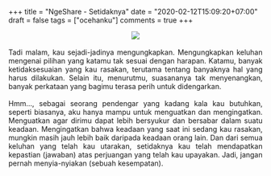 +++
title = "NgeShare - Setidaknya"
date = "2020-02-12T15:09:20+07:00"
draft = false
tags = ["ocehanku"]
comments = true
+++

<center><img border="0" data-original-height="372" data-original-width="768" src="https://1.bp.blogspot.com/-PL9MhlYKjek/XkTM-et6kuI/AAAAAAAAVaA/oD3pz9JYQTkpc8qm5gacdqoZ8qHvEorWQCLcBGAsYHQ/s1600/setidaknya.jpg" /></center>
<br>
<div style="text-align: justify;">Tadi malam, kau sejadi-jadinya mengungkapkan. Mengungkapkan keluhan mengenai pilihan yang katamu tak sesuai dengan harapan. Katamu, banyak ketidaksesuaian yang kau rasakan, terutama tentang banyaknya hal yang harus dilakukan. Selain itu, menurutmu, suasananya tak menyenangkan, banyak perkataan yang bagimu terasa perih untuk didengarkan.<br /><br />
Hmm..., sebagai seorang pendengar yang kadang kala kau butuhkan, seperti biasanya, aku hanya mampu untuk menguatkan dan mengingatkan. Menguatkan agar dirimu dapat lebih bersyukur dan bersabar dalam suatu keadaan. Mengingatkan bahwa keadaan yang saat ini sedang kau rasakan, mungkin masih jauh lebih baik daripada keadaan orang lain. Dan dari semua keluhan yang telah kau utarakan, setidaknya kau telah mendapatkan kepastian (jawaban) atas perjuangan yang telah kau upayakan. Jadi, jangan pernah menyia-nyiakan (sebuah kesempatan).</div>
